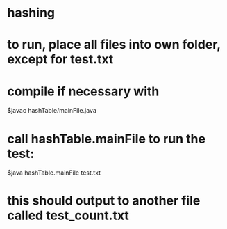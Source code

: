 # hashing
# to run, place all files into own folder, except for test.txt
# compile if necessary with
  $javac hashTable/mainFile.java
# call hashTable.mainFile to run the test:
  $java hashTable.mainFile test.txt
# this should output to another file called test_count.txt
